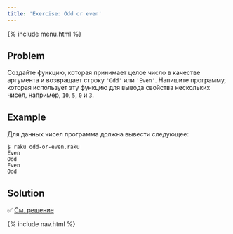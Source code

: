 ```yaml
---
title: 'Exercise: Odd or even'
---
```


{% include menu.html %}

## Problem

Создайте функцию, которая принимает целое число в качестве аргумента и возвращает строку `'Odd'` или `'Even'`. Напишите программу, которая использует эту функцию для вывода свойства нескольких чисел, например, `10`, `5`, `0` и `3`.

## Example

Для данных чисел программа должна вывести следующее:

```console
$ raku odd-or-even.raku
Even
Odd
Even
Odd
```

## Solution

✅ [См. решение](solution)

{% include nav.html %}